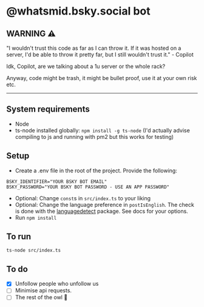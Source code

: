 # @whatsmid.bsky.social bot

## WARNING ⚠️

"I wouldn't trust this code as far as I can throw it. If it was hosted on a server, I'd be able to throw it pretty far, but I still wouldn't trust it." - Copilot

Idk, Copilot, are we talking about a 1u server or the whole rack?

Anyway, code might be trash, it might be bullet proof, use it at your own risk etc.

---

## System requirements
- Node
- ts-node installed globally: `npm install -g ts-node` (I'd actually advise compiling to js and running with pm2 but this works for testing)

## Setup
- Create a .env file in the root of the project.  Provide the following:
```
BSKY_IDENTIFIER="YOUR BSKY BOT EMAIL"
BSKY_PASSWORD="YOUR BSKY BOT PASSWORD - USE AN APP PASSWORD"
```
- Optional: Change `const`s in `src/index.ts` to your liking
- Optional: Change the language preference in `postIsEnglish`. The check is done with the [languagedetect](https://github.com/FGRibreau/node-language-detect) package. See docs for your options.
- Run `npm install`

## To run


`ts-node src/index.ts`

## To do

- [X] Unfollow people who unfollow us
- [ ] Minimise api requests.
- [ ] The rest of the owl 🦉